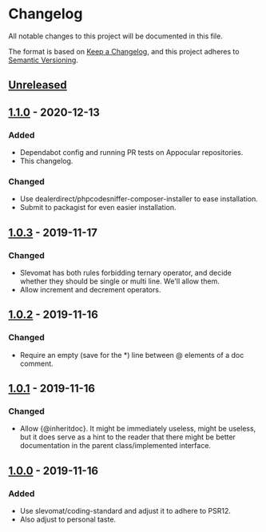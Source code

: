 # Changelog
All notable changes to this project will be documented in this file.

The format is based on [Keep a Changelog](https://keepachangelog.com/en/1.0.0/),
and this project adheres to [Semantic Versioning](https://semver.org/spec/v2.0.0.html).

## [Unreleased]

## [1.1.0] - 2020-12-13
### Added
- Dependabot config and running PR tests on Appocular
  repositories.
- This changelog.

### Changed
- Use dealerdirect/phpcodesniffer-composer-installer to ease
  installation.
- Submit to packagist for even easier installation.

## [1.0.3] - 2019-11-17
### Changed
- Slevomat has both rules forbidding ternary operator, and decide
  whether they should be single or multi line. We'll allow them.
- Allow increment and decrement operators.

## [1.0.2] - 2019-11-16
### Changed
- Require an empty (save for the *) line between @ elements of a doc
  comment.

## [1.0.1] - 2019-11-16
### Changed
- Allow {@inheritdoc}. It might be immediately useless, might be
  useless, but it does serve as a hint to the reader that there might
  be better documentation in the parent class/implemented interface.

## [1.0.0] - 2019-11-16
### Added
- Use slevomat/coding-standard and adjust it to adhere to PSR12.
- Also adjust to personal taste.

[Unreleased]: https://github.com/appocular/coding-standard/compare/1.1.0...HEAD
[1.1.0]: https://github.com/appocular/coding-standard/compare/1.0.2...1.1.0
[1.0.3]: https://github.com/appocular/coding-standard/compare/1.0.2...1.0.3
[1.0.2]: https://github.com/appocular/coding-standard/compare/1.0.1...1.0.2
[1.0.1]: https://github.com/appocular/coding-standard/compare/1.0.0...1.0.1
[1.0.0]: https://github.com/appocular/coding-standard/releases/tag/1.0.0
